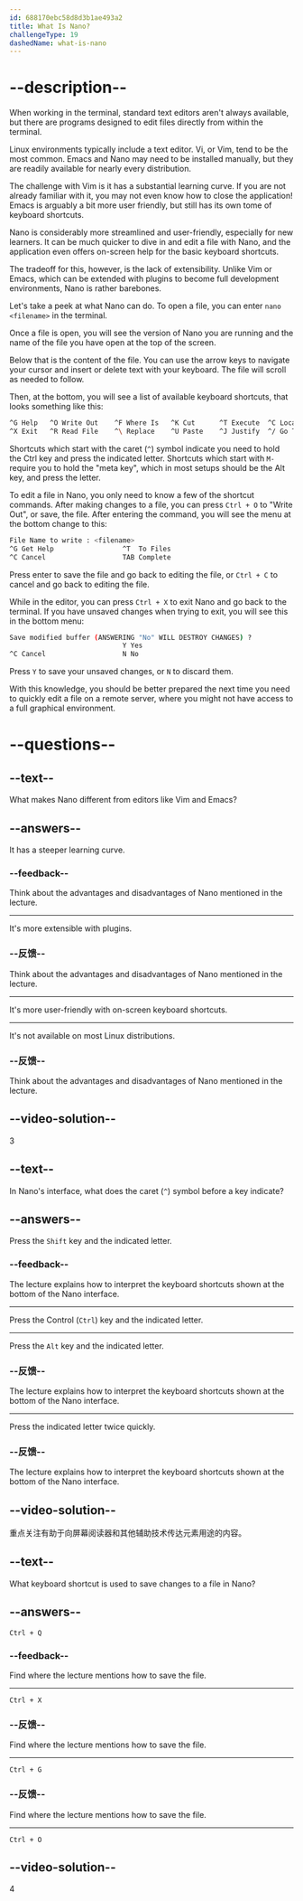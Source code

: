 ```yaml
---
id: 688170ebc58d8d3b1ae493a2
title: What Is Nano?
challengeType: 19
dashedName: what-is-nano
---
```


# --description--

When working in the terminal, standard text editors aren't always available, but there are programs designed to edit files directly from within the terminal.

Linux environments typically include a text editor. Vi, or Vim, tend to be the most common. Emacs and Nano may need to be installed manually, but they are readily available for nearly every distribution.

The challenge with Vim is it has a substantial learning curve. If you are not already familiar with it, you may not even know how to close the application! Emacs is arguably a bit more user friendly, but still has its own tome of keyboard shortcuts.

Nano is considerably more streamlined and user-friendly, especially for new learners. It can be much quicker to dive in and edit a file with Nano, and the application even offers on-screen help for the basic keyboard shortcuts.

The tradeoff for this, however, is the lack of extensibility. Unlike Vim or Emacs, which can be extended with plugins to become full development environments, Nano is rather barebones.

Let's take a peek at what Nano can do. To open a file, you can enter `nano <filename>` in the terminal.

Once a file is open, you will see the version of Nano you are running and the name of the file you have open at the top of the screen.

Below that is the content of the file. You can use the arrow keys to navigate your cursor and insert or delete text with your keyboard. The file will scroll as needed to follow.

Then, at the bottom, you will see a list of available keyboard shortcuts, that looks something like this:

```bash
^G Help   ^O Write Out    ^F Where Is   ^K Cut      ^T Execute  ^C Location     M-U Undo    M-A Set Mark    M-] To Bracket    M-B Previous
^X Exit   ^R Read File    ^\ Replace    ^U Paste    ^J Justify  ^/ Go To Line   M-E Redo    M-6 Copy        ^B Where Was      M-F Next
```

Shortcuts which start with the caret (`^`) symbol indicate you need to hold the Ctrl key and press the indicated letter. Shortcuts which start with `M-` require you to hold the "meta key", which in most setups should be the Alt key, and press the letter.

To edit a file in Nano, you only need to know a few of the shortcut commands. After making changes to a file, you can press `Ctrl + O` to "Write Out", or save, the file. After entering the command, you will see the menu at the bottom change to this:

```bash
File Name to write : <filename>
^G Get Help                 ^T  To Files
^C Cancel                   TAB Complete
```

Press enter to save the file and go back to editing the file, or `Ctrl + C` to cancel and go back to editing the file.

While in the editor, you can press `Ctrl + X` to exit Nano and go back to the terminal. If you have unsaved changes when trying to exit, you will see this in the bottom menu:

```bash
Save modified buffer (ANSWERING "No" WILL DESTROY CHANGES) ?
                            Y Yes
^C Cancel                   N No
```

Press `Y` to save your unsaved changes, or `N` to discard them.

With this knowledge, you should be better prepared the next time you need to quickly edit a file on a remote server, where you might not have access to a full graphical environment.

# --questions--

## --text--

What makes Nano different from editors like Vim and Emacs?

## --answers--

It has a steeper learning curve.

### --feedback--

Think about the advantages and disadvantages of Nano mentioned in the lecture.

---

It's more extensible with plugins.

### --反馈--

Think about the advantages and disadvantages of Nano mentioned in the lecture.

---

It's more user-friendly with on-screen keyboard shortcuts.

---

It's not available on most Linux distributions.

### --反馈--

Think about the advantages and disadvantages of Nano mentioned in the lecture.

## --video-solution--

3

## --text--

In Nano's interface, what does the caret (`^`) symbol before a key indicate?

## --answers--

Press the `Shift` key and the indicated letter.

### --feedback--

The lecture explains how to interpret the keyboard shortcuts shown at the bottom of the Nano interface.

---

Press the Control (`Ctrl`) key and the indicated letter.

---

Press the `Alt` key and the indicated letter.

### --反馈--

The lecture explains how to interpret the keyboard shortcuts shown at the bottom of the Nano interface.

---

Press the indicated letter twice quickly.

### --反馈--

The lecture explains how to interpret the keyboard shortcuts shown at the bottom of the Nano interface.

## --video-solution--

重点关注有助于向屏幕阅读器和其他辅助技术传达元素用途的内容。

## --text--

What keyboard shortcut is used to save changes to a file in Nano?

## --answers--

`Ctrl + Q`

### --feedback--

Find where the lecture mentions how to save the file.

---

`Ctrl + X`

### --反馈--

Find where the lecture mentions how to save the file.

---

`Ctrl + G`

### --反馈--

Find where the lecture mentions how to save the file.

---

`Ctrl + O`

## --video-solution--

4
